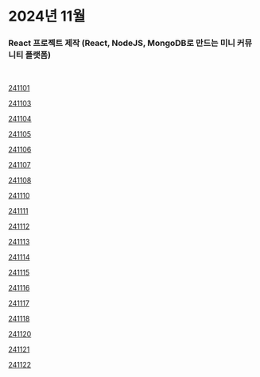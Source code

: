 # 2024년 11월

### React 프로젝트 제작 (React, NodeJS, MongoDB로 만드는 미니 커뮤니티 플랫폼)

<br />

[241101](/DateLink/2024-11/241101.md)

[241103](/DateLink/2024-11/241103.md)

[241104](/DateLink/2024-11/241104.md)

[241105](/DateLink/2024-11/241105.md)

[241106](/DateLink/2024-11/241106.md)

[241107](/DateLink/2024-11/241107.md)

[241108](/DateLink/2024-11/241108.md)

[241110](/DateLink/2024-11/241110.md)

[241111](/DateLink/2024-11/241111.md)

[241112](/DateLink/2024-11/241112.md)

[241113](/DateLink/2024-11/241113.md)

[241114](/DateLink/2024-11/241114.md)

[241115](/DateLink/2024-11/241115.md)

[241116](/DateLink/2024-11/241116.md)

[241117](/DateLink/2024-11/241117.md)

[241118](/DateLink/2024-11/241118.md)

[241120](/DateLink/2024-11/241120.md)

[241121](/DateLink/2024-11/241121.md)

[241122](/DateLink/2024-11/241122.md)

<!-- [241123](/DateLink/2024-11/241123.md)

[241124](/DateLink/2024-11/241124.md)

[241125](/DateLink/2024-11/241125.md)

[241127](/DateLink/2024-11/241127.md)

[241128](/DateLink/2024-11/241128.md)

[241129](/DateLink/2024-11/241129.md)

[241130](/DateLink/2024-11/241130.md) -->
